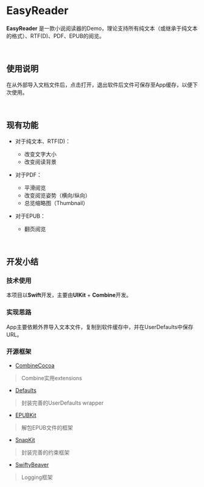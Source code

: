 # EasyReader

**EasyReader** 是一款小说阅读器的Demo，理论支持所有纯文本（或继承于纯文本的格式）、RTF(D)、PDF、EPUB的阅览。

&nbsp;

## 使用说明

在从外部导入文档文件后，点击打开，退出软件后文件可保存至App缓存，以便下次使用。

&nbsp;

## 现有功能

- 对于纯文本、RTF(D)：
    - 改变文字大小
    - 改变阅读背景

- 对于PDF：
    - 平滑阅览
    - 改变阅览姿势（横向/纵向）
    - 总览缩略图（Thumbnail）

- 对于EPUB：
    - 翻页阅览

&nbsp;

## 开发小结

### 技术使用

本项目以**Swift**开发，主要由**UIKit** + **Combine**开发。

### 实现思路

App主要依赖外界导入文本文件，复制到软件缓存中，并在UserDefaults中保存URL。

### 开源框架

- [CombineCocoa](https://github.com/CombineCommunity/CombineCocoa)
> Combine实用extensions

- [Defaults](https://github.com/sindresorhus/Defaults)
> 封装完善的UserDefaults wrapper

- [EPUBKit](https://github.com/witekbobrowski/EPUBKit)
> 解包EPUB文件的框架

- [SnapKit](https://github.com/SnapKit/SnapKit)
> 封装完善的约束框架

- [SwiftyBeaver](https://github.com/SwiftyBeaver/SwiftyBeaver)
> Logging框架



